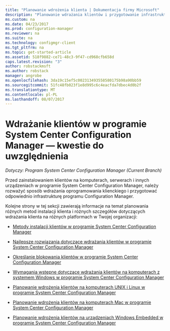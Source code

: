 ```yaml
---
title: "Planowanie wdrożenia klienta | Dokumentacja firmy Microsoft"
description: "Planowanie wdrażania klientów i przygotowanie infrastruktury w programie System Center Configuration Manager."
ms.custom: na
ms.date: 04/23/2017
ms.prod: configuration-manager
ms.reviewer: na
ms.suite: na
ms.technology: configmgr-client
ms.tgt_pltfrm: na
ms.topic: get-started-article
ms.assetid: 518f9882-ce71-48c3-9f47-cd968cfb658d
caps.latest.revision: "3"
author: robstackmsft
ms.author: robstack
manager: angrobe
ms.openlocfilehash: 3da19c15ef5c002313493558580175b98a90bb59
ms.sourcegitcommit: 51fc48fb023f1e8d995c6c4eacfda7dbec4d0b2f
ms.translationtype: MT
ms.contentlocale: pl-PL
ms.lasthandoff: 08/07/2017
---
```

# <a name="planning-considerations-for-deploying-clients-in-system-center-configuration-manager"></a>Wdrażanie klientów w programie System Center Configuration Manager — kwestie do uwzględnienia

*Dotyczy: Program System Center Configuration Manager (Current Branch)*

Przed zainstalowaniem klientów na komputerach, serwerach i innych urządzeniach w programie System Center Configuration Manager, należy rozważyć sposób wdrażania oprogramowania klienckiego i przygotować odpowiednio infrastrukturę programu Configuration Manager.  

 Kolejne strony w tej sekcji zawierają informacje na temat planowania różnych metod instalacji klienta i różnych szczegółów dotyczących wdrażania klienta na różnych platformach w Twojej organizacji:  

-   [Metody instalacji klientów w programie System Center Configuration Manager](../../../../core/clients/deploy/plan/client-installation-methods.md)  

-   [Najlepsze rozwiązania dotyczące wdrażania klientów w programie System Center Configuration Manager](../../../../core/clients/deploy/plan/best-practices-for-client-deployment.md)  

-   [Określanie blokowania klientów w programie System Center Configuration Manager](../../../../core/clients/deploy/plan/determine-whether-to-block-clients.md)  

-   [Wymagania wstępne dotyczące wdrażania klientów na komputerach z systemem Windows w programie System Center Configuration Manager](../../../../core/clients/deploy/prerequisites-for-deploying-clients-to-windows-computers.md)  

-   [Planowanie wdrożenia klientów na komputerach UNIX i Linux w programie System Center Configuration Manager](../../../../core/clients/deploy/plan/planning-for-client-deployment-to-linux-and-unix-computers.md)  

-   [Planowanie wdrożenia klientów na komputerach Mac w programie System Center Configuration Manager](../../../../core/clients/deploy/plan/planning-for-client-deployment-to-mac-computers.md)  

-   [Planowanie wdrożenia klientów na urządzeniach Windows Embedded w programie System Center Configuration Manager](../../../../core/clients/deploy/plan/planning-for-client-deployment-to-windows-embedded-devices.md)  
